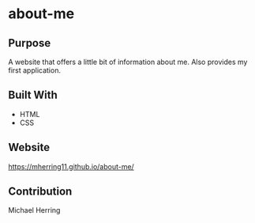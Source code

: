 # about-me

## Purpose
A website that offers a little bit of information about me.
Also provides my first application.

## Built With
* HTML
* CSS

## Website
https://mherring11.github.io/about-me/

## Contribution
Michael Herring
